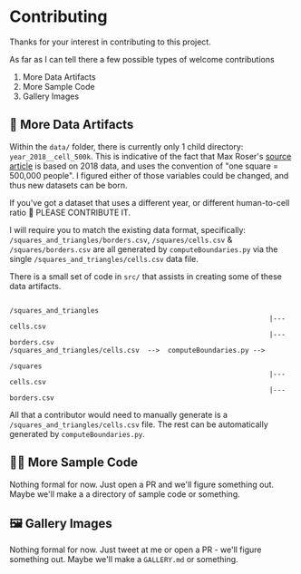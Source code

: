# Contributing

Thanks for your interest in contributing to this project.

As far as I can tell there a few possible types of welcome contributions
1. More Data Artifacts
2. More Sample Code
3. Gallery Images

## 🔢 More Data Artifacts
Within the `data/` folder, there is currently only 1 child directory: `year_2018__cell_500k`.
This is indicative of the fact that Max Roser's [source article](https://ourworldindata.org/world-population-cartogram) is based on 2018 data, and uses the convention of "one square = 500,000 people".  I figured either of those variables could be changed, and thus new datasets can be born.

If you've got a dataset that uses a different year, or different human-to-cell ratio 📣 PLEASE CONTRIBUTE IT.

I will require you to match the existing data format, specifically: `/squares_and_triangles/borders.csv`, `/squares/cells.csv` & `/squares/borders.csv` are all generated by `computeBoundaries.py` via the single `/squares_and_triangles/cells.csv` data file.

There is a small set of code in `src/` that assists in creating some of these data artifacts.
```
                                                                /squares_and_triangles
                                                                |--- cells.csv
                                                                |--- borders.csv
/squares_and_triangles/cells.csv  -->  computeBoundaries.py -->
                                                                /squares
                                                                |--- cells.csv
                                                                |--- borders.csv
```

All that a contributor would need to manually generate is a `/squares_and_triangles/cells.csv` file. The rest can be automatically generated by `computeBoundaries.py`.


## 👩‍💻 More Sample Code
Nothing formal for now. Just open a PR and we'll figure something out. Maybe we'll make a a directory of sample code or something.

## 🖼 Gallery Images
Nothing formal for now. Just tweet at me or open a PR - we'll figure something out. Maybe we'll make a `GALLERY.md` or something.
